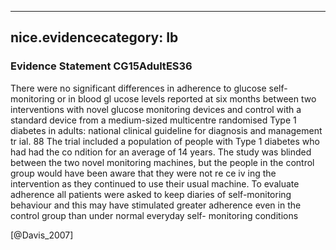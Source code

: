 
---
nice.evidencecategory: Ib
---

### Evidence Statement CG15AdultES36
There were no significant differences in adherence to glucose self-monitoring or in blood gl ucose levels reported at six months between two interventions with novel glucose monitoring devices and control with a standard device from a medium-sized multicentre randomised Type 1 diabetes in adults: national clinical guideline for diagnosis and management tr ial. 88 The trial included a population of people with Type 1 diabetes who had had the co ndition for an average of 14 years. The study was blinded between the two novel monitoring machines, but the people in the control group would have been aware that they were not re ce iv ing the intervention as they continued to use their usual machine. To evaluate adherence all patients were asked to keep diaries of self-monitoring behaviour and this may have stimulated greater adherence even in the control group than under normal everyday self- monitoring conditions

[@Davis_2007]

